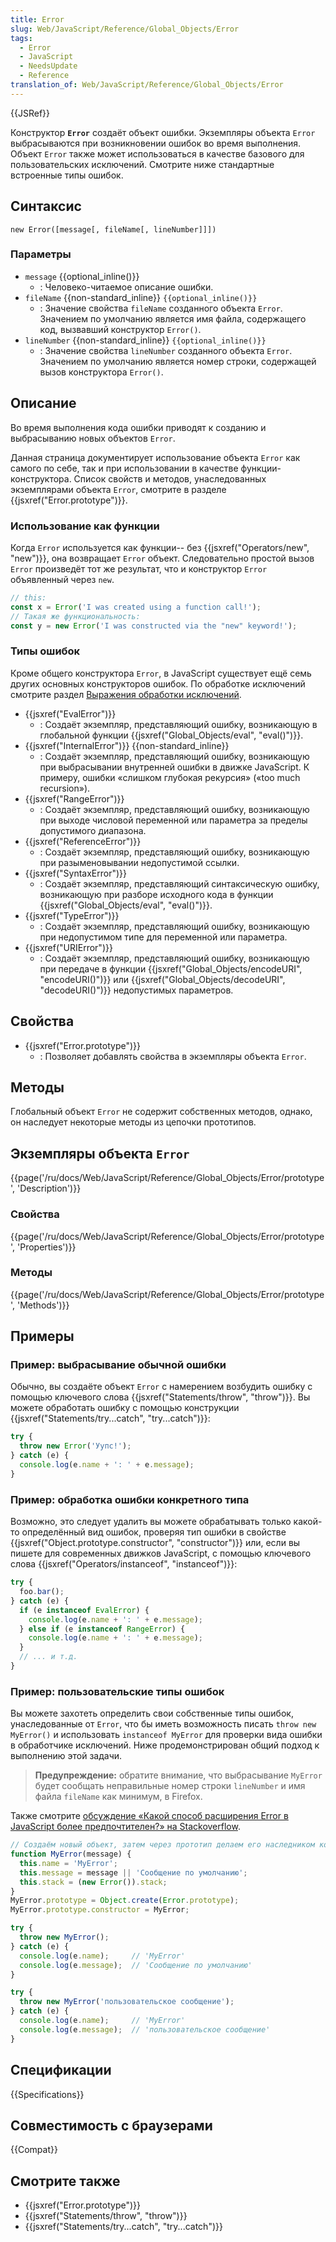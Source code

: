 ```yaml
---
title: Error
slug: Web/JavaScript/Reference/Global_Objects/Error
tags:
  - Error
  - JavaScript
  - NeedsUpdate
  - Reference
translation_of: Web/JavaScript/Reference/Global_Objects/Error
---
```


{{JSRef}}

Конструктор **`Error`** создаёт объект ошибки. Экземпляры объекта `Error` выбрасываются при возникновении ошибок во время выполнения. Объект `Error` также может использоваться в качестве базового для пользовательских исключений. Смотрите ниже стандартные встроенные типы ошибок.

## Синтаксис

```
new Error([message[, fileName[, lineNumber]]])
```

### Параметры

- `message` {{optional_inline()}}
  - : Человеко-читаемое описание ошибки.
- `fileName` {{non-standard_inline}} `{{optional_inline()}}`
  - : Значение свойства `fileName` созданного объекта `Error`. Значением по умолчанию является имя файла, содержащего код, вызвавший конструктор `Error()`.
- `lineNumber` {{non-standard_inline}} `{{optional_inline()}}`
  - : Значение свойства `lineNumber` созданного объекта `Error`. Значением по умолчанию является номер строки, содержащей вызов конструктора `Error()`.

## Описание

Во время выполнения кода ошибки приводят к созданию и выбрасыванию новых объектов `Error`.

Данная страница документирует использование объекта `Error` как самого по себе, так и при использовании в качестве функции-конструктора. Список свойств и методов, унаследованных экземплярами объекта `Error`, смотрите в разделе {{jsxref("Error.prototype")}}.

### Использование как функции

Когда `Error` используется как функции-- без {{jsxref("Operators/new", "new")}}, она возвращает `Error` объект. Следовательно простой вызов `Error` произведёт тот же результат, что и конструктор `Error` объявленный через `new`.

```js
// this:
const x = Error('I was created using a function call!');
// Такая же функциональность:
const y = new Error('I was constructed via the "new" keyword!');
```

### Типы ошибок

Кроме общего конструктора `Error`, в JavaScript существует ещё семь других основных конструкторов ошибок. По обработке исключений смотрите раздел [Выражения обработки исключений](/ru/docs/Web/JavaScript/Guide/Statements#Exception_Handling_Statements).

- {{jsxref("EvalError")}}
  - : Создаёт экземпляр, представляющий ошибку, возникающую в глобальной функции {{jsxref("Global_Objects/eval", "eval()")}}.
- {{jsxref("InternalError")}} {{non-standard_inline}}
  - : Создаёт экземпляр, представляющий ошибку, возникающую при выбрасывании внутренней ошибки в движке JavaScript. К примеру, ошибки «слишком глубокая рекурсия» («too much recursion»).
- {{jsxref("RangeError")}}
  - : Создаёт экземпляр, представляющий ошибку, возникающую при выходе числовой переменной или параметра за пределы допустимого диапазона.
- {{jsxref("ReferenceError")}}
  - : Создаёт экземпляр, представляющий ошибку, возникающую при разыменовывании недопустимой ссылки.
- {{jsxref("SyntaxError")}}
  - : Создаёт экземпляр, представляющий синтаксическую ошибку, возникающую при разборе исходного кода в функции {{jsxref("Global_Objects/eval", "eval()")}}.
- {{jsxref("TypeError")}}
  - : Создаёт экземпляр, представляющий ошибку, возникающую при недопустимом типе для переменной или параметра.
- {{jsxref("URIError")}}
  - : Создаёт экземпляр, представляющий ошибку, возникающую при передаче в функции {{jsxref("Global_Objects/encodeURI", "encodeURI()")}} или {{jsxref("Global_Objects/decodeURI", "decodeURI()")}} недопустимых параметров.

## Свойства

- {{jsxref("Error.prototype")}}
  - : Позволяет добавлять свойства в экземпляры объекта `Error`.

## Методы

Глобальный объект `Error` не содержит собственных методов, однако, он наследует некоторые методы из цепочки прототипов.

## Экземпляры объекта `Error`

{{page('/ru/docs/Web/JavaScript/Reference/Global_Objects/Error/prototype', 'Description')}}

### Свойства

{{page('/ru/docs/Web/JavaScript/Reference/Global_Objects/Error/prototype', 'Properties')}}

### Методы

{{page('/ru/docs/Web/JavaScript/Reference/Global_Objects/Error/prototype', 'Methods')}}

## Примеры

### Пример: выбрасывание обычной ошибки

Обычно, вы создаёте объект `Error` с намерением возбудить ошибку с помощью ключевого слова {{jsxref("Statements/throw", "throw")}}. Вы можете обработать ошибку с помощью конструкции {{jsxref("Statements/try...catch", "try...catch")}}:

```js
try {
  throw new Error('Уупс!');
} catch (e) {
  console.log(e.name + ': ' + e.message);
}
```

### Пример: обработка ошибки конкретного типа

Возможно, это следует удалить вы можете обрабатывать только какой-то определённый вид ошибок, проверяя тип ошибки в свойстве {{jsxref("Object.prototype.constructor", "constructor")}} или, если вы пишете для современных движков JavaScript, с помощью ключевого слова {{jsxref("Operators/instanceof", "instanceof")}}:

```js
try {
  foo.bar();
} catch (e) {
  if (e instanceof EvalError) {
    console.log(e.name + ': ' + e.message);
  } else if (e instanceof RangeError) {
    console.log(e.name + ': ' + e.message);
  }
  // ... и т.д.
}
```

### Пример: пользовательские типы ошибок

Вы можете захотеть определить свои собственные типы ошибок, унаследованные от `Error`, что бы иметь возможность писать `throw new MyError()` и использовать `instanceof MyError` для проверки вида ошибки в обработчике исключений. Ниже продемонстрирован общий подход к выполнению этой задачи.

> **Предупреждение:** обратите внимание, что выбрасывание `MyError` будет сообщать неправильные номер строки `lineNumber` и имя файла `fileName` как минимум, в Firefox.

Также смотрите [обсуждение «Какой способ расширения Error в JavaScript более предпочтителен?» на Stackoverflow](http://stackoverflow.com/questions/1382107/whats-a-good-way-to-extend-error-in-javascript).

```js
// Создаём новый объект, затем через прототип делаем его наследником конструктора Error.
function MyError(message) {
  this.name = 'MyError';
  this.message = message || 'Сообщение по умолчанию';
  this.stack = (new Error()).stack;
}
MyError.prototype = Object.create(Error.prototype);
MyError.prototype.constructor = MyError;

try {
  throw new MyError();
} catch (e) {
  console.log(e.name);     // 'MyError'
  console.log(e.message);  // 'Сообщение по умолчанию'
}

try {
  throw new MyError('пользовательское сообщение');
} catch (e) {
  console.log(e.name);     // 'MyError'
  console.log(e.message);  // 'пользовательское сообщение'
}
```

## Спецификации

{{Specifications}}

## Совместимость с браузерами

{{Compat}}

## Смотрите также

- {{jsxref("Error.prototype")}}
- {{jsxref("Statements/throw", "throw")}}
- {{jsxref("Statements/try...catch", "try...catch")}}
